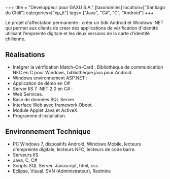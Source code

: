 +++
title = "Développeur pour GAXU S.A."
[taxonomies]
location=["Santiago du Chili"]
categories=["xp_it"]
tags=   ["Java", "C#", "C", "Android"]
+++

Le projet d'affectation permanente : créer un Sdk Android et Windows .NET qui permet aux clients de créer des applications de vérification d'identité utilisant l’empreinte digitale et les deux versions de la carte d'identité chilienne.

## Réalisations

- Intégrer la vérification Match-On-Card : Bibliothèque de communication NFC en C pour Windows, bibliothèque java pour Android.
- Windows environnement ASP.NET :
- Application de démo en C#
- Server IIS 7 .NET 2.0 en C# :
- Web Services.
- Base de données SQL Server
- Interface Web avec framework Oboot.
- Module Applet Java et ActiveX.
- Programme d’installation.

## Environnement Technique

- PC Windows 7, dispositifs Android, Windows Mobile, lecteurs d'empreinte digitale, lecteurs NFC, lecteurs de code barre.
- Serveurs IIS
- Java, C, C#
- Scripts SQL Server. Javascript, html, css
- Eclipse, Visual. SVN (Administrateur), Redmine
